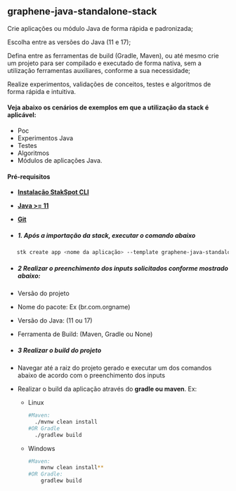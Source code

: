 ## graphene-java-standalone-stack
Crie aplicações ou módulo Java de forma rápida e padronizada;

Escolha entre as versões do Java (11 e 17);

Defina entre as ferramentas de build (Gradle, Maven), ou até mesmo crie um projeto para ser compilado e executado de forma nativa, sem a utilização ferramentas auxiliares, conforme a sua necessidade;

Realize experimentos, validações de conceitos, testes e algoritmos de forma rápida e intuitiva.

#### Veja abaixo os cenários de exemplos em que a utilização da stack é aplicável:
- Poc
- Experimentos Java
- Testes
- Algoritmos
- Módulos de aplicações Java.

#### **Pré-requisitos**
- [**Instalação StakSpot CLI**](https://docs.stackspot.com/latest/os-cli/installation/)
- [**Java >= 11**](https://openjdk.org/)
- [**Git**](https://git-scm.com/)

- ##### 1. Após a importação da stack, executar o comando abaixo
 ```bash
    stk create app <nome da aplicação> --template graphene-java-standalone-stack/starter-java
 ```

- ##### 2 Realizar o preenchimento dos inputs solicitados conforme mostrado abaixo:
- Versão do projeto
- Nome do pacote: Ex (br.com.orgname)
- Versão do Java: (11 ou 17)
- Ferramenta de Build: (Maven, Gradle ou None)

- ##### 3 Realizar o build do projeto
- Navegar até a raiz do projeto gerado e executar um dos comandos abaixo de acordo com o preenchimento dos inputs
- Realizar o build da aplicação através do **gradle ou maven**. Ex:
  - Linux
      ```bash
      #Maven:
        ./mvnw clean install
      #OR Gradle
        ./gradlew build
      ```
  - Windows
      ```bash
      #Maven: 
          mvnw clean install**
      #OR Gradle: 
          gradlew build
      ``` 

